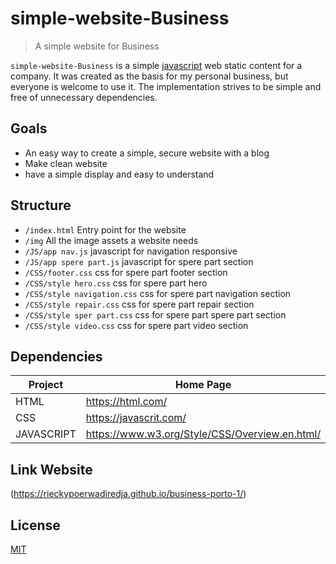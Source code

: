 # simple-website-Business

> A simple website for Business

`simple-website-Business` is a simple [javascript](javascript.com) web static content for a company.
It was created as the basis for my personal business, but everyone is welcome to use it.
The implementation strives to be simple and free of unnecessary dependencies.

## Goals

- An easy way to create a simple, secure website with a blog
- Make clean website
- have a simple display and easy to understand

## Structure

- `/index.html` Entry point for the website
- `/img` All the image assets a website needs
- `/JS/app nav.js` javascript for navigation responsive
- `/JS/app spere part.js` javascript for spere part section
- `/CSS/footer.css`  css for spere part footer section
- `/CSS/style hero.css` css for spere part hero
- `/CSS/style navigation.css` css for spere part navigation section
- `/CSS/style repair.css` css for spere part repair section
- `/CSS/style sper part.css` css for spere part spere part section
- `/CSS/style video.css` css for spere part video section


## Dependencies

| Project      | Home Page                                         |
|--------------|---------------------------------------------------|
| HTML         | <https://html.com/>                               |
| CSS          | <https://javascrit.com/>                          |
| JAVASCRIPT   | <https://www.w3.org/Style/CSS/Overview.en.html/>  |

## Link Website
(https://rieckypoerwadiredja.github.io/business-porto-1/)

## License

[MIT](https://github.com/rieckypoerwadiredja/business-porto-1/blob/main/LICENSE.txt)
